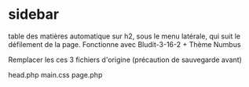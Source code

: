 # sidebar
table des matières automatique sur h2, sous le menu latérale, qui suit le défilement de la page.
Fonctionne avec Bludit-3-16-2 + Thème Numbus

Remplacer les ces 3 fichiers d'origine (précaution de sauvegarde avant)

head.php
main.css
page.php 
